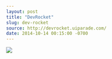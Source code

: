 ```yaml
---
layout: post
title: "DevRocket"
slug: dev-rocket
source: http://devrocket.uiparade.com/
date: 2014-10-14 00:15:00 -0700
---
```


<img src="{{ site.url }}/assets/img/screenshots/dev-rocket.jpg">
